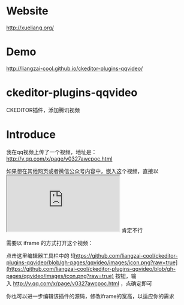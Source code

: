 # Website
http://xueliang.org/

# Demo
http://liangzai-cool.github.io/ckeditor-plugins-qqvideo/

# ckeditor-plugins-qqvideo
CKEDITOR插件，添加腾讯视频

# Introduce
我在qq视频上传了一个视频，地址是：http://v.qq.com/x/page/v0327awcpoc.html

如果想在其他网页或者微信公众号内容中，嵌入这个视频，直接以 <iframe src="http://v.qq.com/x/page/v0327awcpoc.html"></iframe> 肯定不行

需要以 iframe 的方式打开这个视频：

点击这里编辑器工具栏中的 ![https://github.com/liangzai-cool/ckeditor-plugins-qqvideo/blob/gh-pages/qqvideo/images/icon.png?raw=true](https://github.com/liangzai-cool/ckeditor-plugins-qqvideo/blob/gh-pages/qqvideo/images/icon.png?raw=true) 按钮，输入 http://v.qq.com/x/page/v0327awcpoc.html ，点确定即可

你也可以进一步编辑该插件的源码，修改iframe的宽高，以适应你的需求
